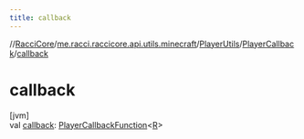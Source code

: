 ```yaml
---
title: callback
---
```

//[RacciCore](../../../../index.html)/[me.racci.raccicore.api.utils.minecraft](../../index.html)/[PlayerUtils](../index.html)/[PlayerCallback](index.html)/[callback](callback.html)



# callback



[jvm]\
val [callback](callback.html): [PlayerCallbackFunction](../../index.html#38361665%2FClasslikes%2F863300109)&lt;[R](index.html)&gt;




